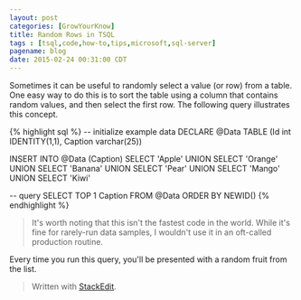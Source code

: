 ```yaml
---
layout: post
categories: [GrowYourKnow]
title: Random Rows in TSQL
tags : [tsql,code,how-to,tips,microsoft,sql-server]
pagename: blog
date: 2015-02-24 00:31:00 CDT
---
```


Sometimes it can be useful to randomly select a value (or row) from a table. One easy way to do this is to sort the table using a column that contains random values, and then select the first row. The following query illustrates this concept.

{% highlight sql %}
-- initialize example data
DECLARE @Data TABLE (Id int IDENTITY(1,1), Caption varchar(25))

INSERT INTO @Data (Caption)
SELECT 'Apple'
UNION SELECT 'Orange'
UNION SELECT 'Banana'
UNION SELECT 'Pear'
UNION SELECT 'Mango'
UNION SELECT 'Kiwi'

-- query
SELECT TOP 1
Caption
FROM @Data
ORDER BY NEWID()
{% endhighlight %}

>It's worth noting that this isn't the fastest code in the world. While it's fine for rarely-run data samples, I wouldn't use it in an oft-called production routine.

Every time you run this query, you'll be presented with a random fruit from the list.

> Written with [StackEdit](https://stackedit.io/).